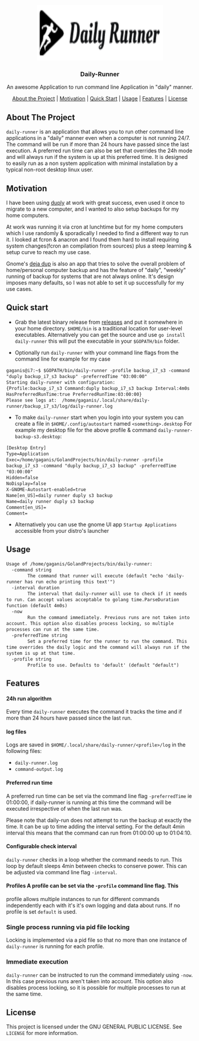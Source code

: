 
<div align="center">
    <img src="./images/logo.png" alt="Logo" width="340" height="150">
  </a>

  <h3 align="center">Daily-Runner</h3>

  <p align="center">
    An awesome Application to run command line Application in "daily" manner.
  </p>
   
   [About the Project](#project) | [Motivation](#motivation) | [Quick Start](#start) | [Usage](#usage) | [Features](#features) | [License](#license)

  
</div>

<a name='project'></a>
## About The Project 
`daily-runner` is an application that allows you to run other command line
applications in a "daily" manner even when a computer is not running 24/7. The
command will be run if more than 24 hours have passed since the last execution.
A preferred run time can also be set that overrides the 24h mode and will
always run if the system is up at this preferred time. It is designed to easily
run as a non system application with minimal installation by a typical non-root
desktop linux user.

<a name='motivation'></a>
## Motivation

I have been using [duply](https://duply.net/index.php/Main_Page) at work with
great success, even used it once to migrate to a new computer, and I wanted to
also setup backups for my home computers. 

At work was running it via cron at lunchtime but for my home computers which I
use randomly & sporadically I needed to find a different way to run it. I
looked at fcron & anacron and I found them hard to install requiring system
changes(fcron an compilation from sources) plus a steep learning & setup curve
to reach my use case. 

Gnome's [deja dup](https://wiki.gnome.org/Apps/DejaDup) is also an app that
tries to solve the overall problem of home/personal computer backup and has the
feature of "daily", "weekly" running of backup for systems that are not always
online.  It's design imposes many defaults, so I was not able to set it up
successfully for my use cases. 


<a name='start'></a>
## Quick start

* Grab the latest binary release from
  [releases](https://github.com/gaganis/daily-runner/releases) and put it
somewhere in your home directory. `$HOME/bin` is a traditional location for
user-level executables. Alternatively you can get the source and use `go install
daily-runner` this will put the executable in your `$GOPATH/bin` folder.

* Optionally run `daily-runner` with your command line flags from the command
  line for example for my case

```
gaganis@i7:~$ $GOPATH/bin/daily-runner -profile backup_i7_s3 -command "duply backup_i7_s3 backup" -preferredTime "03:00:00" 
Starting daily-runner with configuration:
{Profile:backup_i7_s3 Command:duply backup_i7_s3 backup Interval:4m0s HasPreferredRunTime:true PreferredRunTime:03:00:00}
Please see logs at:  /home/gaganis/.local/share/daily-runner/backup_i7_s3/log/daily-runner.log
```

* To make `daily-runner` start when you login into your system you can create a
  file in `$HOME/.config/autostart` named `<something>.desktop` For example my
desktop file for the above profile & command `daily-runner-backup-s3.desktop`:

``` 
[Desktop Entry]
Type=Application
Exec=/home/gaganis/GolandProjects/bin/daily-runner -profile backup_i7_s3 -command "duply backup_i7_s3 backup" -preferredTime "03:00:00" 
Hidden=false
NoDisplay=false
X-GNOME-Autostart-enabled=true
Name[en_US]=daily runner duply s3 backup
Name=daily runner duply s3 backup
Comment[en_US]=
Comment=
```

* Alternatively you can use the gnome UI app `Startup Applications`
  accessible from your distro's launcher

<a name='usage'></a>
## Usage

```
Usage of /home/gaganis/GolandProjects/bin/daily-runner:
  -command string
        The command that runner will execute (default "echo 'daily-runner has run echo printing this text'")
  -interval duration
        The interval that daily-runner will use to check if it needs to run. Can accept values acceptable to golang time.ParseDuration function (default 4m0s)
  -now
        Run the command immediately. Previous runs are not taken into account. This option also disables process locking, so multiple processes can run at the same time.
  -preferredTime string
        Set a preferred time for the runner to run the command. This time overrides the daily logic and the command will always run if the system is up at that time.
  -profile string
        Profile to use. Defaults to 'default' (default "default")
```

<a name='features'></a>

## Features

#### 24h run algorithm

Every time `daily-runner` executes the command it tracks the time and if more
than 24 hours have passed since the last run.

#### log files

Logs are saved in `$HOME/.local/share/daily-runner/<profile>/log` in the
following files:
 * `daily-runner.log` 
 * `command-output.log` 

#### Preferred run time

A preferred run time can be set via the command line flag `-preferredTime` ie
01:00:00, if daily-runner is running at this time the command will be executed
irrespective of when the last run was. 

Please note that daily-run does not attempt to run the backup at exactly the
time. It can be up to time adding the interval setting. For the default 4min
interval this means that the command can run from 01:00:00 up to 01:04:10.

#### Configurable check interval

`daily-runner` checks in a loop whether the command needs to run. This loop by
default sleeps 4min between checks to conserve power. This can be adjusted via
command line flag `-interval`.

#### Profiles A profile can be set via the `-profile` command line flag. This
profile allows multiple instances to run for different commands independently
each with it's it's own logging and data about runs. If no profile is set
`default` is used.

### Single process running via pid file locking

Locking is implemented via a pid file so that no more than one instance of
`daily-runner` is running for each profile.

### Immediate execution

`daily-runner` can be instructed to run the command immediately using `-now`.
In this case previous runs aren't taken into account. This option also disables
process locking, so it is possible for multiple processes to run at the same time.



<a name='license'></a>

## License
This project is licensed under the GNU GENERAL PUBLIC LICENSE. See `LICENSE` for more information.
